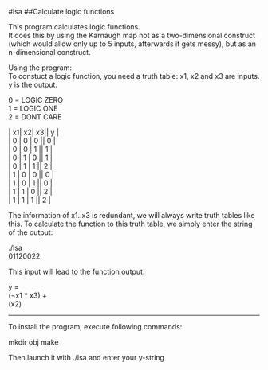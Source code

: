 #lsa
##Calculate logic functions

This program calculates logic functions.  
It does this by using the Karnaugh map not as a two-dimensional construct
(which would allow only up to 5 inputs, afterwards it gets messy), but as an
n-dimensional construct.

Using the program:  
To constuct a logic function, you need a truth table:
x1, x2 and x3 are inputs. y is the output.

0 = LOGIC ZERO  
1 = LOGIC ONE  
2 = DONT CARE  

| x1| x2| x3|| y |   
| 0 | 0 | 0 || 0 |  
| 0 | 0 | 1 || 1 |  
| 0 | 1 | 0 || 1 |  
| 0 | 1 | 1 || 2 |  
| 1 | 0 | 0 || 0 |  
| 1 | 0 | 1 || 0 |  
| 1 | 1 | 0 || 2 |  
| 1 | 1 | 1 || 2 |  

The information of x1..x3 is redundant, we will always write truth tables like this.
To calculate the function to this truth table, we simply enter the string of the output:

./lsa  
01120022

This input will lead to the function output.

y =  
(¬x1 * x3) +  
(x2)  


---

To install the program, execute following commands:

mkdir obj
make

Then launch it with ./lsa and enter your y-string

